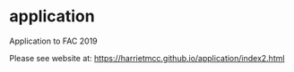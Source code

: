# application
Application to FAC 2019

Please see website at: https://harrietmcc.github.io/application/index2.html
